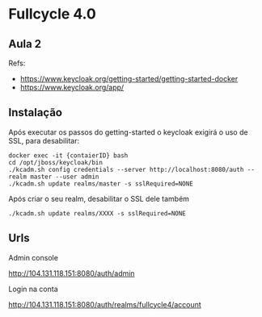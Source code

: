 # Fullcycle 4.0

## Aula 2

Refs:
- https://www.keycloak.org/getting-started/getting-started-docker
- https://www.keycloak.org/app/

## Instalação

Após executar os passos do getting-started o keycloak exigirá o uso de SSL, para desabilitar:

```
docker exec -it {contaierID} bash
cd /opt/jboss/keycloak/bin
./kcadm.sh config credentials --server http://localhost:8080/auth --realm master --user admin
./kcadm.sh update realms/master -s sslRequired=NONE
```

Após criar o seu realm, desabilitar o SSL dele também

```
./kcadm.sh update realms/XXXX -s sslRequired=NONE
```

## Urls

Admin console

http://104.131.118.151:8080/auth/admin

Login na conta

http://104.131.118.151:8080/auth/realms/fullcycle4/account

